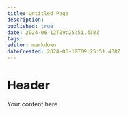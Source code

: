 ```yaml
---
title: Untitled Page
description: 
published: true
date: 2024-06-12T09:25:51.438Z
tags: 
editor: markdown
dateCreated: 2024-06-12T09:25:51.438Z
---
```


# Header
Your content here